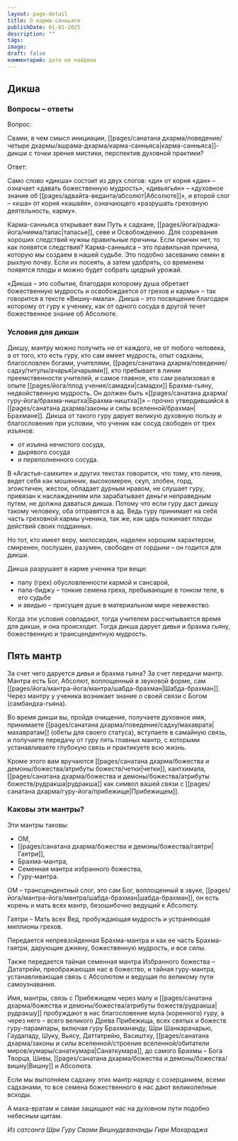 ```yaml
---
layout: page-detail
title: О карма-санньясе
publishDate: 01-01-2025
description: ""
tags: 
image: 
draft: false
комментарий: дата не найдена
---
```


## Дикша

### Вопросы – ответы

Вопрос: 

Свами, в чем смысл инициации, [[pages/санатана дхарма/поведение/четыре дхармы/ашрама-дхарма/карма-санньяса|карма-санньяса]]-дикши с точки зрения мистики, перспектив духовной практики?

Ответ:

Само слово «дикша» состоит из двух слогов: «ди» от корня «дан» – означает «давать божественную мудрость», «дивьягьян» – «духовное знание об [[pages/адвайта-веданта/абсолют|Абсолюте]]», и второй слог – «кша» от корня «кашайя», означающего «разрушать греховную деятельность, карму».

Карма-санньяса открывает вам Путь к садхане, [[pages/йога/раджа-йога/нияма/тапас|тапасье]], севе и Освобождению. Для созревания хороших следствий нужны правильные причины. Если причин нет, то как появятся следствия? Карма-санньяса – это правильная причина, которую мы создаем в нашей судьбе. Это подобно засеванию семян в рыхлую почву. Если их посеять, а затем удобрять, со временем появятся плоды и можно будет собрать щедрый урожай.

«Дикша – это событие, благодаря которому душа обретает божественную мудрость и освобождается от грехов и кармы» – так говорится в тексте «Вишну-ямала». Дикша – это посвящение благодаря которому от гуру к ученику, как от одного сосуда в другой течет божественное знание об Абсолюте.

### Условия для дикши

Дикшу, мантру можно получить не от каждого, не от любого человека, а от того, кто есть гуру, кто сам имеет мудрость, опыт садханы, благословлен богами, учителями, [[pages/санатана дхарма/поведение/садху/титулы/ачарья|ачарьями]], кто пребывает в линии преемственности учителей, и самое главное, кто сам реализовал в опыте [[pages/йога/плод учения/самадхи|самадхи]] Брахма-гьяну, недвойственную мудрость. Он должен быть «[[pages/санатана дхарма/гуру-йога/брахма-ништха|Брахма-ништха]]» – прочно утвердившийся в [[pages/санатана дхарма/законы и силы вселенной/брахман|Брахмане]]. Дикша от такого гуру дарует великую духовную пользу и благословения при условии, что ученик как сосуд свободен от трех изъянов:

* от изъяна нечистого сосуда,
* дырявого сосуда
* и переполненного сосуда.

В «Агастья-самхите» и других текстах говорится, что тому, кто ленив, ведет себя как мошенник, высокомерен, скуп, злобен, горд, эгоистичен, жесток, обладает дурным нравом, не слушает гуру, привязан к наслаждениям или зарабатывает деньги неправедным путем, не должна даваться дикша. Потому что если гуру даст дикшу такому человеку, оба отправятся в ад. Ведь гуру принимает на себя часть греховной кармы ученика, так же, как царь пожинает плоды действий своих подданных.

Но тот, кто имеет веру, милосерден, наделен хорошим характером, смиренен, послушен, разумен, свободен от гордыни – он годится для дикши.

Дикша разрушает в карме ученика три вещи:

* папу (грех) обусловленности кармой и сансарой,
* папа-биджу – тонкие семена греха, пребывающие в тонком теле, в его судьбе
* и авидью – присущее душе в материальном мире невежество.

Когда эти условия совпадают, тогда учителем рассчитывается время для дикши, и она происходит. Тогда дикша дарует дивья и брахма гьяну, божественную и трансцендентную мудрость.

## Пять мантр

За счет чего даруется дивья и брахма гьяна? За счет передачи мантр. Мантра есть Бог, Абсолют, воплощенный в звуковой форме, сам [[pages/йога/мантра-йога/мантра/шабда-брахман|Шабда-брахман]]. Через мантру у ученика возникает знание о своей связи с Богом (самбандха-гьяна).

Во время дикши вы, пройдя очищение, получаете духовное имя, принимаете [[pages/санатана дхарма/поведение/садху/махаврата|махавратам]] (обеты для своего статуса), вступаете в самайную связь, и получаете передачу от гуру пять главных мантр, с которыми устанавливаете глубокую связь и практикуете всю жизнь.

Кроме этого вам вручаются [[pages/санатана дхарма/божества и демоны/божества/атрибуты божеств/четки|четки]], кантхимала, [[pages/санатана дхарма/божества и демоны/божества/атрибуты божеств/рудракша|рудракша]] как символ вашей связи с [[pages/санатана дхарма/гуру-йога/прибежище|Прибежищем]].

### Каковы эти мантры?

Эти мантры таковы:

* ОМ,
* [[pages/санатана дхарма/божества и демоны/божества/гаятри|Гаятри]],
* Брахма-мантра,
* Семенная мантра избранного божества,
* Гуру-мантра.

ОМ – трансцендентный слог, это сам Бог, воплощенный в звуке, [[pages/йога/мантра-йога/мантра/шабда-брахман|шабда-брахман]], он есть корень и мать всех мантр, безошибочно ведущий к Абсолюту.

Гаятри – Мать всех Вед, пробуждающая мудрость и устраняющая миллионы грехов.

Передается непревзойденная Брахма-мантра и как ее часть Брахма-гаятри, дарующие джняну, божественную мудрость, и все силы.

Также передается тайная семенная мантра Избранного божества – Дататрейи, преображающая нас в божество, и тайная гуру-мантра, устанавливающая связь с Абсолютом и ведущая по великому пути самоузнавания.

Имя, мантры, связь с Прибежищем через малу и [[pages/санатана дхарма/божества и демоны/божества/атрибуты божеств/рудракша|рудракшу]] пробуждают в нас благословение мула (коренного) гуру, а через него – всего великого Древа Прибежища, всех святых и божеств гуру-парампары, включая гуру Брахмананду, Шри Шанкарачарью, Гаудападу, Шуку, Вьясу, Даттатрейю, Васиштху, [[pages/санатана дхарма/законы и силы вселенной/строение вселенной/обитатели миров/кумары/санаткумара|Санаткумара]], до самого Брахмы – Бога Творца, Шивы, [[pages/санатана дхарма/божества и демоны/божества/вишну|Вишну]] и Абсолюта.

Если мы выполняем садхану этих мантр наряду с созерцанием, всеми садханами, то все семена божественного в нас дают великолепные всходы. 

А маха-вратам и самаи защищают нас на духовном пути подобно небесным щитам.

*Из сатсанга Шри Гуру Свами Вишнудевананды Гири Махараджа*
